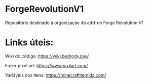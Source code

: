 # ForgeRevolutionV1
Repositório destinado à organização do add-on Forge Revolution V1

# Links úteis:

Wiki do código: https://wiki.bedrock.dev/

Fazer pixel art: https://www.pixilart.com/

Variáveis dos itens: https://minecraftitemids.com/
